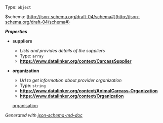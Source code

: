 Type: `object`

&#36;schema: [http://json-schema.org/draft-04/schema#](http://json-schema.org/draft-04/schema#)

**_Properties_**

 - <b id="#/properties/suppliers">suppliers</b>
	 - _Lists and provides details of the suppliers_
	 - Type: `array`
	 - <b id="httpswww.datalinker.orgcontextcarcasssupplier">https://www.datalinker.org/context/CarcassSupplier</b>
 - <b id="#/properties/organization">organization</b>
	 - _Url to get information about provider organization_
	 - Type: `string`
	 - <b id="httpswww.datalinker.orgcontextanimalcarcass-organization">https://www.datalinker.org/context/AnimalCarcass-Organization</b>
	 - <b id="httpswww.datalinker.orgcontextorganization">https://www.datalinker.org/context/Organization</b>
	 
	 
	 
	 
	 
	 
	 
	 
	 
	 
	 
	 
	 
	 
	 
	 
	 
	 
	 
	 
	 
	 
	 
	 
	 
	 
	 
	 
	 
	 
	 
	 
	 
	 
	 
	 
	 
	 
	 
	 
	 
	 
	 [organisation](#Organization)

_Generated with [json-schema-md-doc](https://brianwendt.github.io/json-schema-md-doc/)_
